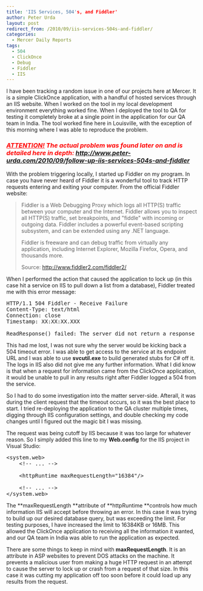 ```yaml
---
title: 'IIS Services, 504's, and Fiddler'
author: Peter Urda
layout: post
redirect_from: /2010/09/iis-services-504s-and-fiddler/
categories:
  - Mercer Daily Reports
tags:
  - 504
  - ClickOnce
  - Debug
  - Fiddler
  - IIS
---
```

I have been tracking a random issue in one of our projects here at Mercer. It is a simple ClickOnce application, with a handful of hosted services through an IIS website. When I worked on the tool in my local development environment everything worked fine. When I deployed the tool to QA for testing it completely broke at a single point in the application for our QA team in India. The tool worked fine here in Louisville, with the exception of this morning where I was able to reproduce the problem.

### ***<span style="color: #ff0000;"><span style="text-decoration: underline;">ATTENTION!</span> The actual problem was found later on and is detailed here in depth:</span> <a href="http://www.peter-urda.com/2010/09/follow-up-iis-services-504s-and-fiddler" target="_blank">http://www.peter-urda.com/2010/09/follow-up-iis-services-504s-and-fiddler</a>***

With the problem triggering locally, I started up Fiddler on my program. In case you have never heard of Fiddler it is a wonderful tool to track HTTP requests entering and exiting your computer. From the official Fiddler website:

> Fiddler is a Web Debugging Proxy which logs all HTTP(S) traffic between your computer and the Internet. Fiddler allows you to inspect all HTTP(S) traffic, set breakpoints, and "fiddle" with incoming or outgoing data. Fiddler includes a powerful event-based scripting subsystem, and can be extended using any .NET language.
> 
> Fiddler is freeware and can debug traffic from virtually any application, including Internet Explorer, Mozilla Firefox, Opera, and thousands more.
> 
> Source: <a href="http://www.fiddler2.com/fiddler2/" class="external external_icon" target="_blank">http://www.fiddler2.com/fiddler2/</a>

When I performed the action that caused the application to lock up (in this case hit a service on IIS to pull down a list from a database), Fiddler treated me with this error message:

<pre class="brush: plain; title: ; notranslate" title="">HTTP/1.1 504 Fiddler - Receive Failure
Content-Type: text/html
Connection: close
Timestamp: XX:XX:XX.XXX

ReadResponse() failed: The server did not return a response for this request.
</pre>

This had me lost, I was not sure why the server would be kicking back a 504 timeout error. I was able to get access to the service at its endpoint URL and I was able to use **svcutil.exe** to build generated stubs for C# off it. The logs in IIS also did not give me any further information. What I did know is that when a request for information came from the ClickOnce application, it would be unable to pull in any results right after Fiddler logged a 504 from the service.

So I had to do some investigation into the matter server-side. Afterall, it was during the client request that the timeout occurs, so it was the best place to start. I tried re-deploying the application to the QA cluster multiple times, digging through IIS configuration settings, and double checking my code changes until I figured out the magic bit I was missing.

The request was being cutoff by IIS because it was too large for whatever reason. So I simply added this line to my **Web.config** for the IIS project in Visual Studio:

<pre class="brush: xml; title: ; notranslate" title="">&lt;system.web&gt;
    &lt;!-- ... --&gt;

    &lt;httpRuntime maxRequestLength="16384"/&gt;

    &lt;!-- ... --&gt;
&lt;/system.web&gt;
</pre>

The **maxRequestLength **attribute of **httpRuntime **controls how much information IIS will accept before throwing an error. In this case it was trying to build up our desired database query, but was exceeding the limit. For testing purposes, I have increased the limit to 16384KB or 16MB. This allowed the ClickOnce application to receiving all the information it wanted, and our QA team in India was able to run the application as expected.

There are some things to keep in mind with **maxRequestLength**. It is an attribute in ASP websites to prevent DOS attacks on the machine. It prevents a malicious user from making a huge HTTP request in an attempt to cause the server to lock up or crash from a request of that size. In this case it was cutting my application off too soon before it could load up any results from the request.
